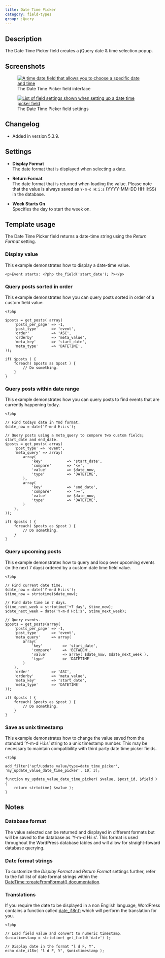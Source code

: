 ```yaml
---
title: Date Time Picker
category: field-types
group: jQuery
---
```


## Description
The Date Time Picker field creates a jQuery date & time selection popup.

## Screenshots
<div class="gallery">
	<figure>
		<a href="https://raw.githubusercontent.com/AdvancedCustomFields/docs/master/assets/acf-date-time-picker-interface.png">
			<img src="https://raw.githubusercontent.com/AdvancedCustomFields/docs/master/assets/acf-date-time-picker-interface.png" alt="A time date field that allows you to choose a specific date and time" />
		</a>
		<figcaption>The Date Time Picker field interface</figcaption>
	</figure>
	<figure>
		<a href="https://raw.githubusercontent.com/AdvancedCustomFields/docs/master/assets/acf-date-time-picker-settings.png">
			<img src="https://raw.githubusercontent.com/AdvancedCustomFields/docs/master/assets/acf-date-time-picker-settings.png" alt="List of field settings shown when setting up a date time picker field" />
		</a>
		<figcaption>The Date Time Picker field settings</figcaption>
	</figure>
</div>

## Changelog
- Added in version 5.3.9.

## Settings
- **Display Format**  
  The date format that is displayed when selecting a date.
  
- **Return Format**  
  The date format that is returned when loading the value. Please note that the value is always saved as `Y-m-d H:i:s` (YYYY-MM-DD HH:II:SS) in the database.
  
- **Week Starts On**  
  Specifies the day to start the week on.

## Template usage
The Date Time Picker field returns a date-time string using the _Return Format_ setting.

### Display value
This example demonstrates how to display a date-time value.
```
<p>Event starts: <?php the_field('start_date'); ?></p>
```

### Query posts sorted in order
This example demonstrates how you can query posts sorted in order of a custom field value.
```
<?php

$posts = get_posts( array(
    'posts_per_page' => -1,
	'post_type'      => 'event',
	'order'          => 'ASC',
	'orderby'        => 'meta_value',
	'meta_key'       => 'start_date',
	'meta_type'      => 'DATETIME',
));

if( $posts ) {
	foreach( $posts as $post ) {
		// Do something.
	}
}
```

### Query posts within date range
This example demonstrates how you can query posts to find events that are currently happening today.
```
<?php 

// Find todays date in Ymd format.
$date_now = date('Y-m-d H:i:s');

// Query posts using a meta_query to compare two custom fields; start_date and end_date.
$posts = get_posts( array(
    'post_type' => 'event',
    'meta_query' => array(
		array(
	        'key'           => 'start_date',
	        'compare'       => '<=',
	        'value'         => $date_now,
	        'type'          => 'DATETIME',
	    ),
	    array(
	        'key'           => 'end_date',
	        'compare'       => '>=',
	        'value'         => $date_now,
	        'type'          => 'DATETIME',
	    )
    ),
));

if( $posts ) {
	foreach( $posts as $post ) {
		// Do something.
	}
}
```

### Query upcoming posts
This example demonstrates how to query and loop over upcoming events (in the next 7 days) ordered by a custom date time field value.
```
<?php

// Find current date time.
$date_now = date('Y-m-d H:i:s');
$time_now = strtotime($date_now);

// Find date time in 7 days.
$time_next_week = strtotime('+7 day', $time_now);
$date_next_week = date('Y-m-d H:i:s', $time_next_week);

// Query events.
$posts = get_posts(array(
	'posts_per_page' => -1,
	'post_type'      => 'event',
	'meta_query'     => array(
		array(
	        'key'         => 'start_date',
	        'compare'     => 'BETWEEN',
	        'value'       => array( $date_now, $date_next_week ),
	        'type'        => 'DATETIME'
	    )
    ),
	'order'          => 'ASC',
	'orderby'        => 'meta_value',
	'meta_key'       => 'start_date',
	'meta_type'      => 'DATETIME'
));

if( $posts ) {
	foreach( $posts as $post ) {
		// Do something.
	}
}
```

### Save as unix timestamp
This example demonstrates how to change the value saved from the standard ‘Y-m-d H:i:s’ string to a unix timestamp number. This may be necessary to maintain compatibility with third party date time picker fields.
```
<?php 

add_filter('acf/update_value/type=date_time_picker', 'my_update_value_date_time_picker', 10, 3);

function my_update_value_date_time_picker( $value, $post_id, $field ) {
	return strtotime( $value );
}
```

## Notes

### Database format
The value selected can be returned and displayed in different formats but will be saved to the database as ‘Y-m-d H:i:s’. This format is used throughout the WordPress database tables and will allow for straight-foward database querying.

### Date format strings
To customize the _Display Format_ and _Return Format_ settings further, refer to the full list of date format strings within the [DateTime::createFromFormat() documentation](https://www.php.net/manual/en/datetime.createfromformat.php).

### Translations
If you require the date to be displayed in a non English language, WordPress contains a function called [date_i18n()](http://codex.wordpress.org/Function_Reference/date_i18n) which will perform the translation for you.
```
<?php

// Load field value and convert to numeric timestamp.
$unixtimestamp = strtotime( get_field('date') );

// Display date in the format "l d F, Y".
echo date_i18n( "l d F, Y", $unixtimestamp );
```
